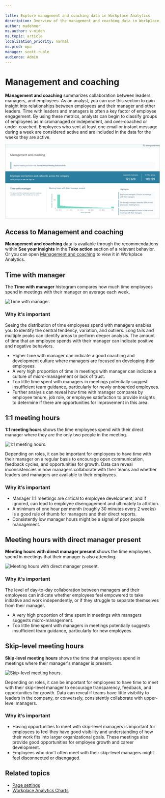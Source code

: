 ```yaml
---

title: Explore management and coaching data in Workplace Analytics
description: Overview of the management and coaching data in Workplace Analytics
author: madehmer
ms.author: v-mideh
ms.topic: article
localization_priority: normal 
ms.prod: wpa
manager: scott.ruble
audience: Admin
---
```


# Management and coaching

**Management and coaching** summarizes collaboration between leaders, managers, and employees. As an analyst, you can use this section to gain insight into relationships between employees and their manager and other leaders. Time with leaders and managers is often a key factor of employee engagement. By using these metrics, analysts can begin to classify groups of employees as micromanaged or independent, and over-coached or under-coached. Employees who sent at least one email or instant message during a week are considered active and are included in the data for the weeks they are active.

![Management and coaching.](../images/wpa/use/management-coaching.png)

## Access to Management and coaching

**Management and coaching** data is available through the recommendations within **See your insights** in the **Take action** section of a relevant behavior. Or you can open [Management and coaching](https://workplaceanalytics.office.com/en-us/Home/OrganizationalResiliency/ManagementCoaching) to view it in Workplace Analytics.

## Time with manager

The **Time with manager** histogram compares how much time employees spend in meetings with their manager on average each week.

![Time with manager.](../images/wpa/use/12-time-with-manager.png)

### Why it’s important

Seeing the distribution of time employees spend with managers enables you to identify the central tendency, variation, and outliers. Long tails and multiple peaks can identify areas to perform deeper analysis. The amount of time that an employee spends with their manager can indicate positive and negative behaviors.

* Higher time with manager can indicate a good coaching and development culture where managers are focused on developing their employees.
* A very high proportion of time in meetings with manager can indicate a culture of micro-management or lack of trust.
* Too little time spent with managers in meetings potentially suggest insufficient team guidance, particularly for newly onboarded employees.
* Further analysis can reveal how time with manager compares by employee tenure, job role, or employee satisfaction to provide insights to determine if there are opportunities for improvement in this area.

## 1:1 meeting hours

**1:1 meeting hours** shows the time employees spend with their direct manager where they are the only two people in the meeting.

![1:1 meeting hours.](../images/wpa/use/13-1-1-meeting-hours.png)

Depending on roles, it can be important for employees to have time with their manager on a regular basis to encourage open communication, feedback cycles, and opportunities for growth. Data can reveal inconsistencies in how managers collaborate with their teams and whether leaders and managers are available to their employees.

### Why it’s important

* Manager 1:1 meetings are critical to employee development, and if ignored, can lead to employee disengagement and ultimately to attrition.
* A minimum of one hour per month (roughly 30 minutes every 2 weeks) is a good rule of thumb for managers and their direct reports.
* Consistently low manager hours might be a signal of poor people management.

## Meeting hours with direct manager present

**Meeting hours with direct manager present** shows the time employees spend in meetings that their manager is also attending.

![Meeting hours with direct manager present.](../images/wpa/use/14-meeting-hours-with-direct-mgr.png)

### Why it’s important

The level of day-to-day collaboration between managers and their employees can indicate whether employees feel empowered to take initiative and work independently, or if they struggle to separate themselves from their manager.

* A very high proportion of time spent in meetings with managers suggests micro-management.
* Too little time spent with managers in meetings potentially suggests insufficient team guidance, particularly for new employees.

## Skip-level meeting hours

**Skip-level meeting hours** shows the time that employees spend in meetings where their manager's manager is present.

![Skip-level meeting hours.](../images/wpa/use/15-skip-level-meeting-hours.png)

Depending on roles, it can be important for employees to have time to meet with their skip-level manager to encourage transparency, feedback, and opportunities for growth. Data can reveal if teams have little visibility to leaders in the company, or conversely, consistently collaborate with upper-level managers.

### Why it’s important

* Having opportunities to meet with skip-level managers is important for employees to feel they have good visibility and understanding of how their work fits into larger organizational goals. These meetings also provide good opportunities for employee growth and career development.
* Employees who don't often meet with their skip-level managers might feel disconnected or disengaged.

## Related topics

* [Page settings](../use/explore-page-settings.md)
* [Workplace Analytics Charts](../use/chart-types.md)